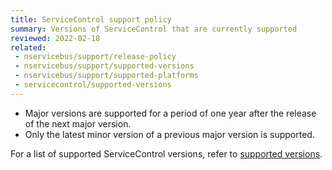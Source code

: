 ```yaml
---
title: ServiceControl support policy
summary: Versions of ServiceControl that are currently supported
reviewed: 2022-02-18
related:
 - nservicebus/support/release-policy
 - nservicebus/support/supported-versions
 - nservicebus/support/supported-platforms
 - servicecontrol/supported-versions
---
```


- Major versions are supported for a period of one year after the release of the next major version.
- Only the latest minor version of a previous major version is supported.

For a list of supported ServiceControl versions, refer to [supported versions](supported-versions.md).